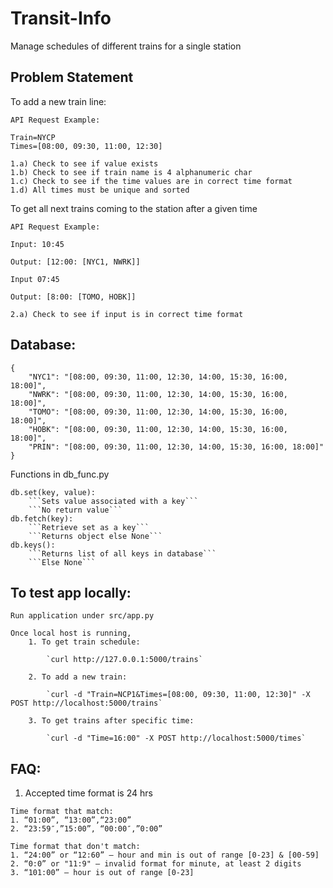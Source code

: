 # Transit-Info

Manage schedules of different trains for a single station

## Problem Statement

To add a new train line:

```
API Request Example:

Train=NYCP
Times=[08:00, 09:30, 11:00, 12:30]

1.a) Check to see if value exists 
1.b) Check to see if train name is 4 alphanumeric char
1.c) Check to see if the time values are in correct time format
1.d) All times must be unique and sorted

```

To get all next trains coming to the station after a given time

```
API Request Example:

Input: 10:45

Output: [12:00: [NYC1, NWRK]]

Input 07:45

Output: [8:00: [TOMO, HOBK]]

2.a) Check to see if input is in correct time format
```

## Database:

```
{
    "NYC1": "[08:00, 09:30, 11:00, 12:30, 14:00, 15:30, 16:00, 18:00]",
    "NWRK": "[08:00, 09:30, 11:00, 12:30, 14:00, 15:30, 16:00, 18:00]",
    "TOMO": "[08:00, 09:30, 11:00, 12:30, 14:00, 15:30, 16:00, 18:00]",
    "HOBK": "[08:00, 09:30, 11:00, 12:30, 14:00, 15:30, 16:00, 18:00]",
    "PRIN": "[08:00, 09:30, 11:00, 12:30, 14:00, 15:30, 16:00, 18:00]"
}  
```

Functions in db_func.py

```
db.set(key, value):
    ```Sets value associated with a key```
    ```No return value```
db.fetch(key):
    ```Retrieve set as a key```
    ```Returns object else None```
db.keys():
    ```Returns list of all keys in database```
    ```Else None```
```

## To test app locally:
```
Run application under src/app.py

Once local host is running, 
    1. To get train schedule: 

        `curl http://127.0.0.1:5000/trains`

    2. To add a new train:

        `curl -d "Train=NCP1&Times=[08:00, 09:30, 11:00, 12:30]" -X POST http://localhost:5000/trains`

    3. To get trains after specific time:

        `curl -d "Time=16:00" -X POST http://localhost:5000/times`

```

## FAQ:
1) Accepted time format is 24 hrs 
```
Time format that match:
1. “01:00”, “13:00”,“23:00”
2. “23:59″,”15:00”, “00:00″,”0:00”

Time format that don't match:
1. “24:00” or “12:60” – hour and min is out of range [0-23] & [00-59]
2. “0:0” or "11:9" – invalid format for minute, at least 2 digits
3. “101:00” – hour is out of range [0-23]
```

